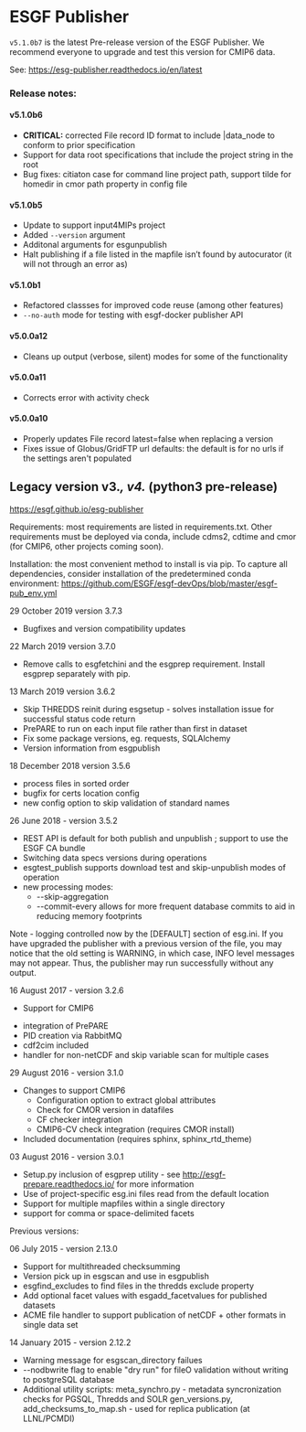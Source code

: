 # ESGF Publisher

`v5.1.0b7` is the latest Pre-release version of the ESGF Publisher.  We recommend everyone to upgrade and test this version for CMIP6 data.

See: https://esg-publisher.readthedocs.io/en/latest

### Release notes:

#### v5.1.0b6

* **CRITICAL:** corrected File record ID format to include |data_node to conform to prior specification
* Support for data root specifications that include the project string in the root
* Bug fixes: citiaton case for command line project path, support tilde for homedir in cmor path property in config file

#### v5.1.0b5

* Update to support input4MIPs project
* Added `--version` argument
* Additonal arguments for esgunpublish
* Halt publishing if a file listed in the mapfile isn’t found by autocurator (it will not through an error as)

#### v5.1.0b1

* Refactored classses for improved code reuse (among other features)
* `--no-auth` mode for testing with esgf-docker publisher API


#### v5.0.0a12

* Cleans up output (verbose, silent) modes for some of the functionality

#### v5.0.0a11 

* Corrects error with activity check

#### v5.0.0a10

* Properly updates File record latest=false when replacing a version
* Fixes issue of Globus/GridFTP url defaults: the default is for no urls if the settings aren't populated

## Legacy version v3.*, v4.* (python3 pre-release)


https://esgf.github.io/esg-publisher 

Requirements:  most requirements are listed in requirements.txt.  Other requirements must be deployed via conda, include cdms2, cdtime and cmor (for CMIP6, other projects coming soon).  

Installation:  the most convenient method to install is via pip.  To capture all dependencies, consider installation of the predetermined conda environment: https://github.com/ESGF/esgf-devOps/blob/master/esgf-pub_env.yml

29 October 2019 version 3.7.3

* Bugfixes and version compatibility updates

22 March 2019 version 3.7.0

* Remove calls to esgfetchini and the esgprep requirement.  Install esgprep separately with pip.

13 March 2019 version 3.6.2

* Skip THREDDS reinit during esgsetup - solves installation issue for successful status code return
* PrePARE to run on each input file rather than first in dataset
* Fix some package versions, eg. requests, SQLAlchemy
* Version information from esgpublish

18 December 2018  version 3.5.6

* process files in sorted order
* bugfix for certs location config
* new config option to skip validation of standard names

26 June 2018 - version 3.5.2

* REST API is default for both publish and unpublish ; support to use the ESGF CA bundle
* Switching data specs versions during operations
* esgtest_publish supports download test and skip-unpublish modes of operation
* new processing modes:
   - --skip-aggregation  
   - --commit-every  allows for more frequent database commits to aid in reducing memory footprints

Note - logging controlled now by the [DEFAULT] section of esg.ini. If you have upgraded the publisher with a previous version of the file, you may notice that the old setting is WARNING, in which case, INFO level messages may not appear.  Thus, the publisher may run successfully without any output.  



16 August 2017 - version 3.2.6

* Support for CMIP6 
- integration of PrePARE
- PID creation via RabbitMQ
- cdf2cim included
- handler for non-netCDF and skip variable scan for multiple cases

29 August 2016 - version 3.1.0

* Changes to support CMIP6
  - Configuration option to extract global attributes
  - Check for CMOR version in datafiles
  - CF checker integration
  - CMIP6-CV check integration (requires CMOR install)
* Included documentation (requires sphinx, sphinx_rtd_theme)

03 August 2016 - version 3.0.1

* Setup.py inclusion of esgprep utility - see http://esgf-prepare.readthedocs.io/ for more information
* Use of project-specific esg.ini files read from the default location
* Support for multiple mapfiles within a single directory
* support for comma or space-delimited facets


Previous versions:

06 July 2015 - version 2.13.0

 * Support for multithreaded checksumming
 * Version pick up in esgscan and use in esgpublish
 * esgfind_excludes to find files in the thredds exclude property
 * Add optional facet values with esgadd_facetvalues for published datasets
 * ACME file handler to support publication of netCDF + other formats in single data set

14 January 2015 - version 2.12.2

 * Warning message for esgscan_directory failues
 * --nodbwrite flag to enable "dry run" for fileO validation without writing to postgreSQL database
 * Additional utility scripts: 
      meta_synchro.py - metadata syncronization checks for PGSQL, Thredds and SOLR
     gen_versions.py, add_checksums_to_map.sh  - used for replica publication (at LLNL/PCMDI)
    

